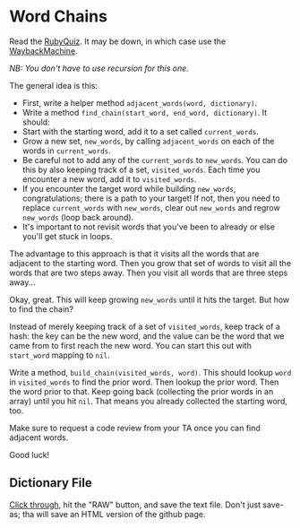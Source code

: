 # Word Chains

Read the [RubyQuiz][quiz]. It may be down, in which case use the
[WaybackMachine][quiz-wayback].

*NB: You don't have to use recursion for this one.*

The general idea is this:

* First, write a helper method `adjacent_words(word, dictionary)`.
* Write a method `find_chain(start_word, end_word, dictionary)`. It
  should:
* Start with the starting word, add it to a set called
  `current_words`.
* Grow a new set, `new_words`, by calling `adjacent_words` on each of
  the words in `current_words`.
* Be careful not to add any of the `current_words` to `new_words`. You
  can do this by also keeping track of a set, `visited_words`. Each
  time you encounter a new word, add it to `visited_words`.
* If you encounter the target word while building `new_words`,
  congratulations; there is a path to your target! If not, then you
  need to replace `current_words` with `new_words`, clear out
  `new_words` and regrow `new_words` (loop back around).
* It's important to not revisit words that you've been to already or
  else you'll get stuck in loops.

The advantage to this approach is that it visits all the words that
are adjacent to the starting word. Then you grow that set of words to
visit all the words that are two steps away. Then you visit all words
that are three steps away...

Okay, great. This will keep growing `new_words` until it hits the
target. But how to find the chain?

Instead of merely keeping track of a set of `visited_words`, keep
track of a hash: the key can be the new word, and the value can be the
word that we came from to first reach the new word. You can start this
out with `start_word` mapping to `nil`.

Write a method, `build_chain(visited_words, word)`. This should lookup
`word` in `visited_words` to find the prior word. Then lookup the
prior word. Then the word prior to that. Keep going back (collecting
the prior words in an array) until you hit `nil`. That means you
already collected the starting word, too.

Make sure to request a code review from your TA once you can find
adjacent words.

Good luck!

## Dictionary File

[Click through][dictionary], hit the "RAW" button, and save the text
file. Don't just save-as; tha will save an HTML version of the github
page.

[quiz]: http://www.rubyquiz.com/quiz44.html
[quiz-wayback]: http://web.archive.org/web/20130215052516/http://rubyquiz.com/quiz44.html
[dictionary]: ./dictionary.txt
